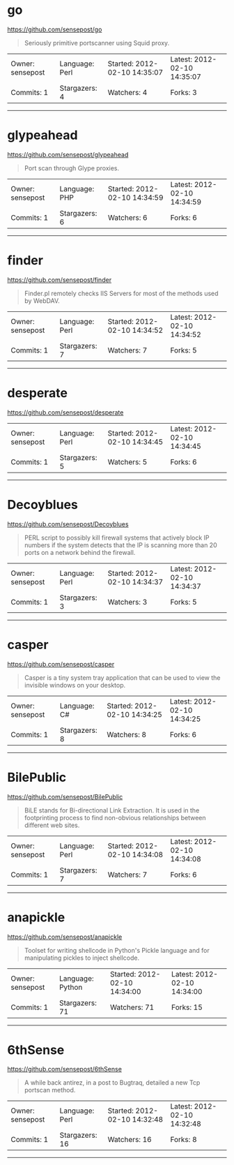 # go

https://github.com/sensepost/go
<blockquote>
Seriously primitive portscanner using Squid proxy.
</blockquote>

<table>
<tr><td>Owner: sensepost</td>
    <td>Language: Perl</td>
    <td>Started: 2012-02-10 14:35:07</td>
    <td>Latest: 2012-02-10 14:35:07</td></tr>
<tr><td>Commits: 1</td>
    <td>Stargazers: 4</td>
    <td>Watchers: 4</td>
    <td>Forks: 3</td></tr>
</table>

---

# glypeahead

https://github.com/sensepost/glypeahead
<blockquote>
Port scan through Glype proxies.
</blockquote>

<table>
<tr><td>Owner: sensepost</td>
    <td>Language: PHP</td>
    <td>Started: 2012-02-10 14:34:59</td>
    <td>Latest: 2012-02-10 14:34:59</td></tr>
<tr><td>Commits: 1</td>
    <td>Stargazers: 6</td>
    <td>Watchers: 6</td>
    <td>Forks: 6</td></tr>
</table>

---

# finder

https://github.com/sensepost/finder
<blockquote>
Finder.pl remotely checks IIS Servers for most of the methods used by WebDAV.
</blockquote>

<table>
<tr><td>Owner: sensepost</td>
    <td>Language: Perl</td>
    <td>Started: 2012-02-10 14:34:52</td>
    <td>Latest: 2012-02-10 14:34:52</td></tr>
<tr><td>Commits: 1</td>
    <td>Stargazers: 7</td>
    <td>Watchers: 7</td>
    <td>Forks: 5</td></tr>
</table>

---

# desperate

https://github.com/sensepost/desperate
<blockquote>
<no description>
</blockquote>

<table>
<tr><td>Owner: sensepost</td>
    <td>Language: Perl</td>
    <td>Started: 2012-02-10 14:34:45</td>
    <td>Latest: 2012-02-10 14:34:45</td></tr>
<tr><td>Commits: 1</td>
    <td>Stargazers: 5</td>
    <td>Watchers: 5</td>
    <td>Forks: 6</td></tr>
</table>

---

# Decoyblues

https://github.com/sensepost/Decoyblues
<blockquote>
PERL script to possibly kill firewall systems that actively block IP numbers if the system detects that the IP is scanning more than 20 ports on a network behind the firewall.
</blockquote>

<table>
<tr><td>Owner: sensepost</td>
    <td>Language: Perl</td>
    <td>Started: 2012-02-10 14:34:37</td>
    <td>Latest: 2012-02-10 14:34:37</td></tr>
<tr><td>Commits: 1</td>
    <td>Stargazers: 3</td>
    <td>Watchers: 3</td>
    <td>Forks: 5</td></tr>
</table>

---

# casper

https://github.com/sensepost/casper
<blockquote>
Casper is a tiny system tray application that can be used to view the invisible windows on your desktop.
</blockquote>

<table>
<tr><td>Owner: sensepost</td>
    <td>Language: C#</td>
    <td>Started: 2012-02-10 14:34:25</td>
    <td>Latest: 2012-02-10 14:34:25</td></tr>
<tr><td>Commits: 1</td>
    <td>Stargazers: 8</td>
    <td>Watchers: 8</td>
    <td>Forks: 6</td></tr>
</table>

---

# BilePublic

https://github.com/sensepost/BilePublic
<blockquote>
BiLE stands for Bi-directional Link Extraction. It is used in the footprinting process to find non-obvious relationships between different web sites.
</blockquote>

<table>
<tr><td>Owner: sensepost</td>
    <td>Language: Perl</td>
    <td>Started: 2012-02-10 14:34:08</td>
    <td>Latest: 2012-02-10 14:34:08</td></tr>
<tr><td>Commits: 1</td>
    <td>Stargazers: 7</td>
    <td>Watchers: 7</td>
    <td>Forks: 6</td></tr>
</table>

---

# anapickle

https://github.com/sensepost/anapickle
<blockquote>
Toolset for writing shellcode in Python's Pickle language and for manipulating pickles to inject shellcode.
</blockquote>

<table>
<tr><td>Owner: sensepost</td>
    <td>Language: Python</td>
    <td>Started: 2012-02-10 14:34:00</td>
    <td>Latest: 2012-02-10 14:34:00</td></tr>
<tr><td>Commits: 1</td>
    <td>Stargazers: 71</td>
    <td>Watchers: 71</td>
    <td>Forks: 15</td></tr>
</table>

---

# 6thSense

https://github.com/sensepost/6thSense
<blockquote>
A while back antirez, in a post to Bugtraq, detailed a new Tcp portscan method.
</blockquote>

<table>
<tr><td>Owner: sensepost</td>
    <td>Language: Perl</td>
    <td>Started: 2012-02-10 14:32:48</td>
    <td>Latest: 2012-02-10 14:32:48</td></tr>
<tr><td>Commits: 1</td>
    <td>Stargazers: 16</td>
    <td>Watchers: 16</td>
    <td>Forks: 8</td></tr>
</table>

---

